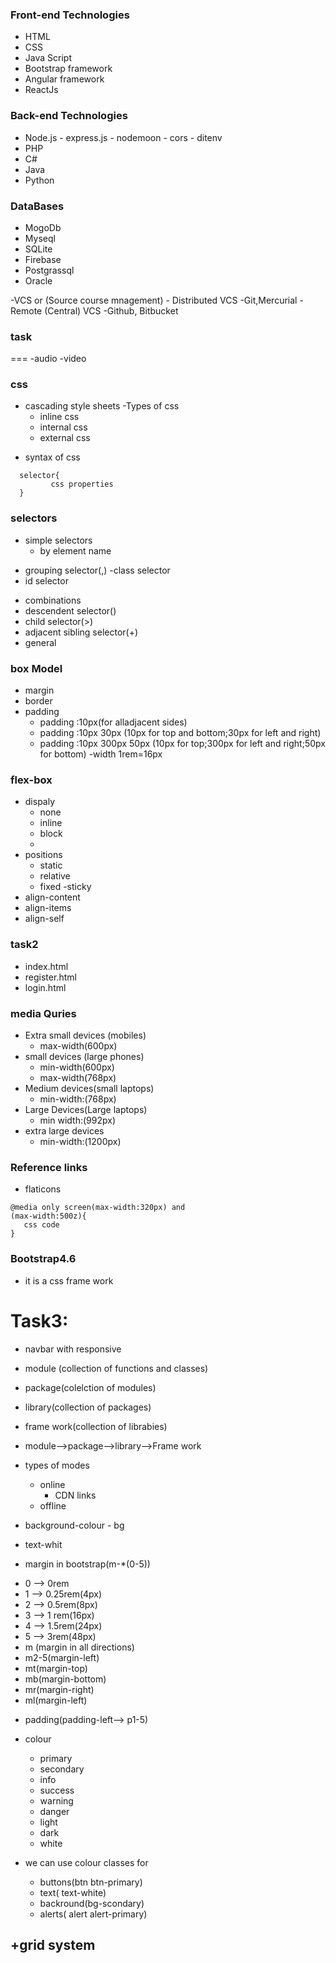 ### Front-end Technologies

- HTML
- CSS
- Java Script
- Bootstrap framework
- Angular framework
- ReactJs

### Back-end Technologies

- Node.js
      - express.js
      - nodemoon
      - cors
      - ditenv
- PHP
- C#
- Java
- Python

### DataBases

- MogoDb
- Myseql
- SQLite
- Firebase
- Postgrassql
- Oracle

-VCS or (Source course mnagement)
       - Distributed VCS
              -Git,Mercurial
       - Remote (Central) VCS
              -Github, Bitbucket


### task
===
   -audio
-video

### css
 - cascading style sheets
 -Types of css
    - inline css
    - internal css
    - external css

+  syntax of css
```
  selector{
         css properties
  }
```


### selectors
+ simple selectors
    - by element name
- grouping selector(,)
-class selector
- id selector

+ combinations
+ descendent selector()
+ child selector(>)
+ adjacent sibling selector(+)
+ general  
### box Model
+ margin
+ border
+ padding
   - padding :10px(for alladjacent sides)
   - padding :10px 30px (10px for top and bottom;30px for left and right)
   - padding :10px 300px 50px (10px for top;300px for left and right;50px for bottom)
   -width
   1rem=16px
### flex-box

+ dispaly
    - none
    - inline
    - block
    - 
+ positions
   - static 
   - relative
   - fixed
   -sticky
+ align-content
+ align-items
+ align-self

### task2
 - index.html
 - register.html
 - login.html

### media Quries

  - Extra small devices (mobiles)
     - max-width(600px)
  - small devices (large phones)
     - min-width(600px)
     - max-width(768px)
  - Medium devices(small laptops)
     - min-width:(768px)
  - Large Devices(Large laptops)
     - min width:(992px)
  - extra large devices
     - min-width:(1200px)

  ### Reference links
  - flaticons



```
@media only screen(max-width:320px) and
(max-width:500z){
   css code
}
```

### Bootstrap4.6

- it is a css frame work

Task3:
=====

  - navbar with responsive

- module (collection of functions and classes)
- package(colelction of modules)
- library(collection of packages)
- frame work(collection of librabies)

+ module-->package-->library-->Frame work
+ types of modes
  - online 
     - CDN links
  - offline
+ background-colour - bg
+ text-whit

+ margin in bootstrap(m-*(0-5))
 - 0 --> 0rem
 - 1 --> 0.25rem(4px)
 - 2 --> 0.5rem(8px)
 - 3 --> 1 rem(16px)
 - 4 --> 1.5rem(24px)
 - 5 --> 3rem(48px)
 - m (margin in all directions)
 - m2-5(margin-left)
 - mt(margin-top)
 - mb(margin-bottom)
 - mr(margin-right)
 - ml(margin-left)
+ padding(padding-left--> p1-5)

+ colour
  - primary
  - secondary
  - info
  - success
  - warning
  - danger
  - light
  - dark
  - white

+ we can use colour classes for
   - buttons(btn btn-primary)
   - text( text-white)
   - backround(bg-scondary)
   - alerts( alert alert-primary)
   
+grid system
  -
 
